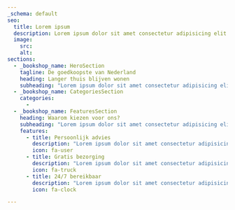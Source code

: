 ```yaml
---
_schema: default
seo:
  title: Lorem ipsum
  description: Lorem ipsum dolor sit amet consectetur adipisicing elit. Quisquam, quos.
  image:
    src:
    alt:
sections:
  - _bookshop_name: HeroSection
    tagline: De goedkoopste van Nederland
    heading: Langer thuis blijven wonen
    subheading: "Lorem ipsum dolor sit amet consectetur adipisicing elit. Quisquam, quos."
  - _bookshop_name: CategoriesSection
    categories:
      - 
  - _bookshop_name: FeaturesSection
    heading: Waarom kiezen voor ons?
    subheading: "Lorem ipsum dolor sit amet consectetur adipisicing elit. Quisquam, quos."
    features:
      - title: Persoonlijk advies
        description: "Lorem ipsum dolor sit amet consectetur adipisicing elit. Quisquam, quos."
        icon: fa-user
      - title: Gratis bezorging
        description: "Lorem ipsum dolor sit amet consectetur adipisicing elit. Quisquam, quos."
        icon: fa-truck
      - title: 24/7 bereikbaar
        description: "Lorem ipsum dolor sit amet consectetur adipisicing elit. Quisquam, quos."
        icon: fa-clock

---
```

